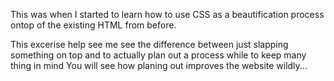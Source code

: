 This was when I started to learn how to use CSS as a beautification process ontop of the existing HTML
from before.

This excerise help see me see the difference between just slapping something on top 
and to actually plan out a process while to keep many thing in mind
You will see how planing out improves the website wildly...
